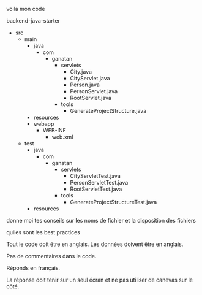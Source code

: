 voila mon code


backend-java-starter


- src
  - main
    - java
      - com
        - ganatan
          - servlets
            - City.java
            - CityServlet.java
            - Person.java
            - PersonServlet.java
            - RootServlet.java
          - tools
            - GenerateProjectStructure.java
    - resources
    - webapp
      - WEB-INF
        - web.xml
  - test
    - java
      - com
        - ganatan
          - servlets
            - CityServletTest.java
            - PersonServletTest.java
            - RootServletTest.java
          - tools
            - GenerateProjectStructureTest.java
    - resources

donne moi tes conseils sur les noms de fichier et la disposition des fichiers


qulles sont les best practices


Tout le code doit être en anglais.
Les données doivent être en anglais.

Pas de commentaires dans le code.

Réponds en français.

La réponse doit tenir sur un seul écran et ne pas utiliser de canevas sur le côté.

